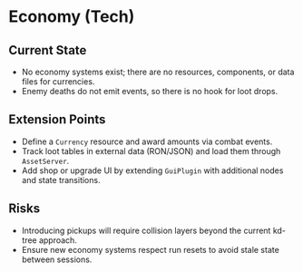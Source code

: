 # Economy (Tech)

## Current State
- No economy systems exist; there are no resources, components, or data files for currencies.
- Enemy deaths do not emit events, so there is no hook for loot drops.

## Extension Points
- Define a `Currency` resource and award amounts via combat events.
- Track loot tables in external data (RON/JSON) and load them through `AssetServer`.
- Add shop or upgrade UI by extending `GuiPlugin` with additional nodes and state transitions.

## Risks
- Introducing pickups will require collision layers beyond the current kd-tree approach.
- Ensure new economy systems respect run resets to avoid stale state between sessions.
